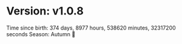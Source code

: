# Version: v1.0.8
Time since birth: 374 days, 8977 hours, 538620 minutes, 32317200 seconds
Season: Autumn 🍁
